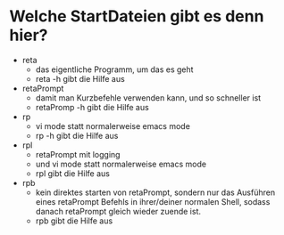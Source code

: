 # Welche StartDateien gibt es denn hier?
* reta
    - das eigentliche Programm, um das es geht
    - reta -h gibt die Hilfe aus
* retaPrompt
    - damit man Kurzbefehle verwenden kann, und so schneller ist
    - retaPromp -h gibt die Hilfe aus
* rp
    - vi mode statt normalerweise emacs mode
    - rp -h gibt die Hilfe aus
* rpl
    - retaPrompt mit logging
    - und vi mode statt normalerweise emacs mode
    - rpl gibt die Hilfe aus
* rpb
    - kein direktes starten von retaPrompt, sondern nur das Ausführen eines retaPrompt Befehls in ihrer/deiner normalen Shell, sodass danach retaPrompt gleich wieder zuende ist.
    - rpb gibt die Hilfe aus
